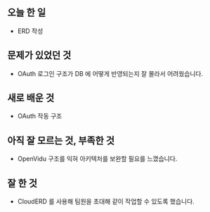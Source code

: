 ## 오늘 한 일

- ERD 작성

## 문제가 있었던 것

- OAuth 로그인 구조가 DB 에 어떻게 반영되는지 잘 몰라서 어려웠습니다.

## 새로 배운 것

- OAuth 작동 구조

## 아직 잘 모르는 것, 부족한 것

- OpenVidu 구조를 익혀 아키텍처를 보완할 필요를 느꼈습니다.

## 잘 한 것

- CloudERD 를 사용해 팀원을 초대해 같이 작업할 수 있도록 했습니다.